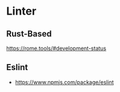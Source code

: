 # Linter

## Rust-Based
https://rome.tools/#development-status

## Eslint
- https://www.npmjs.com/package/eslint

